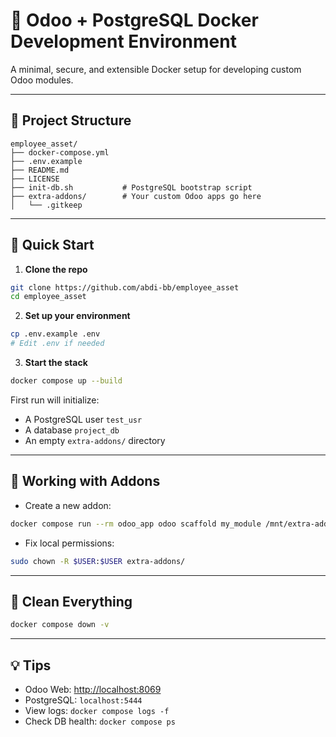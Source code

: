 # 🐘 Odoo + PostgreSQL Docker Development Environment

A minimal, secure, and extensible Docker setup for developing custom Odoo modules.

---

## 🧱 Project Structure

```text
employee_asset/
├── docker-compose.yml
├── .env.example
├── README.md
├── LICENSE
├── init-db.sh           # PostgreSQL bootstrap script
├── extra-addons/        # Your custom Odoo apps go here
│   └── .gitkeep
````

---

## 🚀 Quick Start

1. **Clone the repo**

```bash
git clone https://github.com/abdi-bb/employee_asset
cd employee_asset
```

2. **Set up your environment**

```bash
cp .env.example .env
# Edit .env if needed
```

3. **Start the stack**

```bash
docker compose up --build
```

First run will initialize:

* A PostgreSQL user `test_usr`
* A database `project_db`
* An empty `extra-addons/` directory

---

## 🔧 Working with Addons

* Create a new addon:

```bash
docker compose run --rm odoo_app odoo scaffold my_module /mnt/extra-addons
```

* Fix local permissions:

```bash
sudo chown -R $USER:$USER extra-addons/
```

---

## 🧹 Clean Everything

```bash
docker compose down -v
```

---

## 💡 Tips

* Odoo Web: [http://localhost:8069](http://localhost:8069)
* PostgreSQL: `localhost:5444`
* View logs: `docker compose logs -f`
* Check DB health: `docker compose ps`
